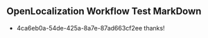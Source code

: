 ## OpenLocalization Workflow Test MarkDown
* 4ca6eb0a-54de-425a-8a7e-87ad663cf2ee thanks!

<!--HONumber=Jan17_HO1-->


